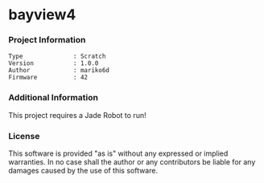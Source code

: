 bayview4
================



### Project Information
```
Type              : Scratch
Version           : 1.0.0
Author            : mariko6d
Firmware          : 42
```

### Additional Information
This project requires a Jade Robot to run!

### License
This software is provided "as is" without any expressed or implied warranties.  In no case shall the author or any contributors be liable for any damages caused by the use of this software.

